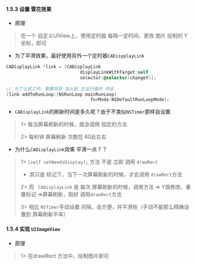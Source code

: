 #### 1.5.3 设置 雪花效果

- 原理

> 在一个 自定义UIView上，使用定时器 每隔一定时间，更改 图片 绘制的 Y坐标，即可

- 为了平滑效果，最好使用另外一个定时器```CADisyplayLink```

```objective-c
CADisplayLink *link = [CADisplayLink 
							displayLinkWithTarget:self 	
							selector:@selector(changeY)];
							
// 为了让其工作，需要将其 加入到 主运行循环 中去
[link addToRunLoop:[NSRunLoop mainRunLoop] 
								forMode:NSDefaultRunLoopMode];
```

- ```CADisplayLink```的刷新时间是多久呢？由于不类似```NSTimer```那样自设置

> 1> 每当屏幕刷新的时候，就会调用 指定的方法
>
> 2> 每秒钟 屏幕刷新 次数在 60此左右

- 为什么```CADisplayLink```效果 平滑一点？？

> 1> ```[self setNeedsDisplay];``` 方法 不是 立即 调用 ```drawRect```
>
> - 其只是 标记下，当下一次屏幕刷新的时候，才会调用 ```drawRect```方法
>
> 2> 而 ``` CADisplayLink``` 是 每次 屏幕刷新的时候，调用方法 => Y值修改，重置标记 =>屏幕刷新，刚好 调用```drawRect```方法
>
> 3> 相比 ```NSTimer```手动设置 间隔，会方便，并平滑些（手动不能那么精确设置到 屏幕刷新平率）

#### 1.5.4 实现 ```UIImageView```

- 原理

> 1> 在drawRect 方法中，绘制图片即可

#### 